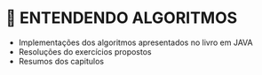 # 📕 ENTENDENDO ALGORITMOS

- Implementações dos algoritmos apresentados no livro em JAVA
- Resoluções do exercícios propostos
- Resumos dos capitulos
